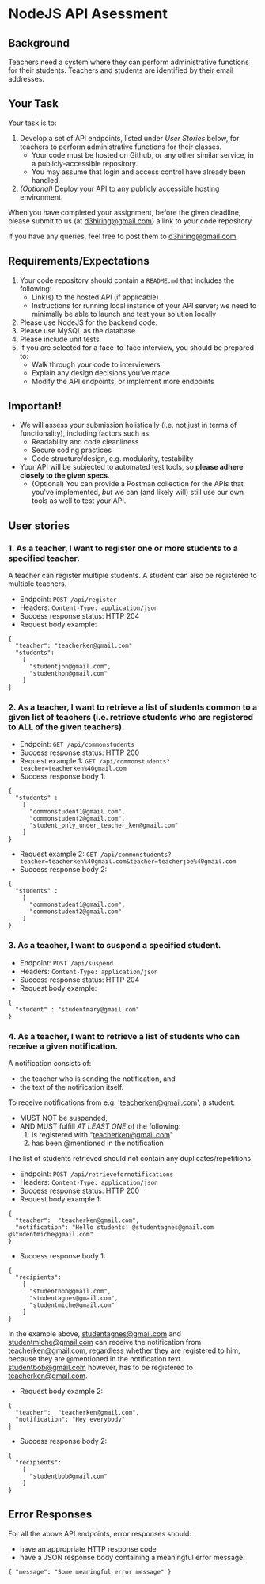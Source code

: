# NodeJS API Asessment

## Background
Teachers need a system where they can perform administrative functions for their students. Teachers and students are identified by their email addresses.

## Your Task
Your task is to:
1. Develop a set of API endpoints, listed under *User Stories* below, for teachers to perform administrative functions for their classes.
    * Your code must be hosted on Github, or any other similar service, in a publicly-accessible repository.
    * You may assume that login and access control have already been handled.
2. *(Optional)* Deploy your API to any publicly accessible hosting environment.

When you have completed your assignment, before the given deadline, please submit to us (at d3hiring@gmail.com) a link to your code repository.

If you have any queries, feel free to post them to d3hiring@gmail.com.

## Requirements/Expectations
1. Your code repository should contain a `README.md` that includes the following:
    * Link(s) to the hosted API (if applicable)
    * Instructions for running local instance of your API server; we need to minimally be able to launch and test your solution locally
2. Please use NodeJS for the backend code.
3. Please use MySQL as the database.
4. Please include unit tests.
5. If you are selected for a face-to-face interview, you should be prepared to:
    * Walk through your code to interviewers
    * Explain any design decisions you’ve made
    * Modify the API endpoints, or implement more endpoints

## Important!
- We will assess your submission holistically (i.e. not just in terms of functionality), including factors such as:
    * Readability and code cleanliness
    * Secure coding practices
    * Code structure/design, e.g. modularity, testability
- Your API will be subjected to automated test tools, so **please adhere closely to the given specs**.
    * (Optional) You can provide a Postman collection for the APIs that you've implemented, *but* we can (and likely will) still use our own tools as well to test your API.

## User stories
### 1. As a teacher, I want to register one or more students to a specified teacher.
A teacher can register multiple students. A student can also be registered to multiple teachers.

* Endpoint: `POST /api/register`
* Headers: `Content-Type: application/json`
* Success response status: HTTP 204
* Request body example:
```
{
  "teacher": "teacherken@gmail.com"
  "students":
    [
      "studentjon@gmail.com",
      "studenthon@gmail.com"
    ]
}
```

### 2. As a teacher, I want to retrieve a list of students common to a given list of teachers (i.e. retrieve students who are registered to ALL of the given teachers).

* Endpoint: `GET /api/commonstudents`
* Success response status: HTTP 200
* Request example 1: `GET /api/commonstudents?teacher=teacherken%40gmail.com`
* Success response body 1:
```
{
  "students" :
    [
      "commonstudent1@gmail.com", 
      "commonstudent2@gmail.com",
      "student_only_under_teacher_ken@gmail.com"
    ]
}
```
* Request example 2: `GET /api/commonstudents?teacher=teacherken%40gmail.com&teacher=teacherjoe%40gmail.com`
* Success response body 2:
```
{
  "students" :
    [
      "commonstudent1@gmail.com", 
      "commonstudent2@gmail.com"
    ]
}
```

### 3. As a teacher, I want to suspend a specified student.

* Endpoint: `POST /api/suspend`
* Headers: `Content-Type: application/json`
* Success response status: HTTP 204
* Request body example:
```
{
  "student" : "studentmary@gmail.com"
}
```

### 4. As a teacher, I want to retrieve a list of students who can receive a given notification.
A notification consists of:
* the teacher who is sending the notification, and
* the text of the notification itself.

To receive notifications from e.g. 'teacherken@gmail.com', a student:
* MUST NOT be suspended,
* AND MUST fulfill *AT LEAST ONE* of the following:
    1. is registered with “teacherken@gmail.com"
    2. has been @mentioned in the notification

The list of students retrieved should not contain any duplicates/repetitions.

* Endpoint: `POST /api/retrievefornotifications`
* Headers: `Content-Type: application/json`
* Success response status: HTTP 200
* Request body example 1:
```
{
  "teacher":  "teacherken@gmail.com",
  "notification": "Hello students! @studentagnes@gmail.com @studentmiche@gmail.com"
}
```
* Success response body 1:
```
{
  "recipients":
    [
      "studentbob@gmail.com",
      "studentagnes@gmail.com", 
      "studentmiche@gmail.com"
    ]   
}
```
In the example above, studentagnes@gmail.com and studentmiche@gmail.com can receive the notification from teacherken@gmail.com, regardless whether they are registered to him, because they are @mentioned in the notification text. studentbob@gmail.com however, has to be registered to teacherken@gmail.com.
* Request body example 2:
```
{
  "teacher":  "teacherken@gmail.com",
  "notification": "Hey everybody"
}
```
* Success response body 2:
```
{
  "recipients":
    [
      "studentbob@gmail.com"
    ]   
}
```

## Error Responses
For all the above API endpoints, error responses should:
* have an appropriate HTTP response code
* have a JSON response body containing a meaningful error message:
```
{ "message": "Some meaningful error message" }
```